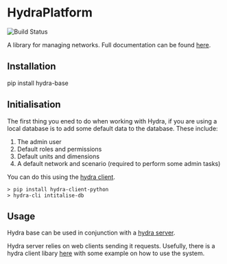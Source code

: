 HydraPlatform
=============

![Build Status](https://github.com/pmslavin/hydra-base/workflows/CI/badge.svg)


A library for managing networks. Full documentation can be found [here](http://umwrg.github.io/HydraPlatform/).


Installation
------------

pip install hydra-base

Initialisation
--------------
The first thing you ened to do when working with Hydra, if you are using a local database is to add some default data to the database.
These include:
1. The admin user
2. Default roles and permissions
3. Default units and dimensions
4. A default network and scenario (required to perform some admin tasks)

You can do this using the [hydra client](https://github.com/hydraplatform/hydra-client-python).

```
> pip install hydra-client-python
> hydra-cli intitalise-db
```

Usage
-----

Hydra base can be used in conjunction with a [hydra server](https://github.com/hydraplatform/hydra-server).

Hydra server relies on web clients sending it requests. Usefully, there is a hydra client
libary [here](https://github.com/hydraplatform/hydra-client-python) with some example on how to use the system.

